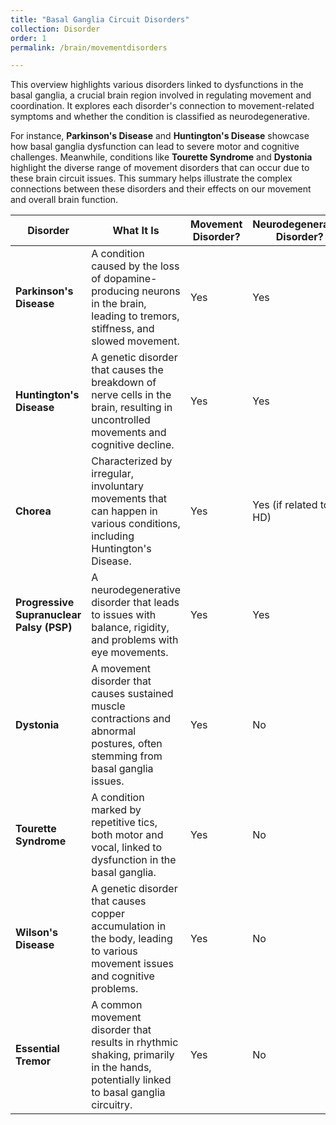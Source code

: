```yaml
---
title: "Basal Ganglia Circuit Disorders"
collection: Disorder
order: 1
permalink: /brain/movementdisorders  

---
```

This overview highlights various disorders linked to dysfunctions in the basal ganglia, a crucial brain region involved in regulating movement and coordination. It explores each disorder's connection to movement-related symptoms and whether the condition is classified as neurodegenerative.  

For instance, **Parkinson's Disease** and **Huntington's Disease** showcase how basal ganglia dysfunction can lead to severe motor and cognitive challenges. Meanwhile, conditions like **Tourette Syndrome** and **Dystonia** highlight the diverse range of movement disorders that can occur due to these brain circuit issues. This summary helps illustrate the complex connections between these disorders and their effects on our movement and overall brain function.

| **Disorder**                          | **What It Is**                                                                                      | **Movement Disorder?** | **Neurodegenerative Disorder?** |
|---------------------------------------|------------------------------------------------------------------------------------------------------|------------------------|----------------------------------|
| **Parkinson's Disease**               | A condition caused by the loss of dopamine-producing neurons in the brain, leading to tremors, stiffness, and slowed movement. | Yes                    | Yes                              |
| **Huntington's Disease**              | A genetic disorder that causes the breakdown of nerve cells in the brain, resulting in uncontrolled movements and cognitive decline. | Yes                    | Yes                              |
| **Chorea**                            | Characterized by irregular, involuntary movements that can happen in various conditions, including Huntington's Disease. | Yes                    | Yes (if related to HD)          |
| **Progressive Supranuclear Palsy (PSP)** | A neurodegenerative disorder that leads to issues with balance, rigidity, and problems with eye movements. | Yes                    | Yes                              |
| **Dystonia**                          | A movement disorder that causes sustained muscle contractions and abnormal postures, often stemming from basal ganglia issues. | Yes                    | No                               |
| **Tourette Syndrome**                 | A condition marked by repetitive tics, both motor and vocal, linked to dysfunction in the basal ganglia. | Yes                    | No                               |
| **Wilson's Disease**                  | A genetic disorder that causes copper accumulation in the body, leading to various movement issues and cognitive problems. | Yes                    | No                               |
| **Essential Tremor**                  | A common movement disorder that results in rhythmic shaking, primarily in the hands, potentially linked to basal ganglia circuitry. | Yes                    | No                               |
